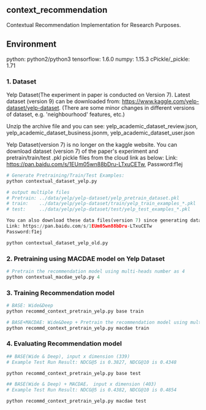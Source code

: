 ## context_recommendation
Contextual Recommendation Implementation for Research Purposes.

## Environment
python: python2/python3
tensorflow: 1.6.0
numpy: 1.15.3
cPickle/_pickle: 1.71

### 1. Dataset
Yelp Dataset(The experiment in paper is conducted on Version 7).
Latest dataset (version 9) can be downloaded from: https://www.kaggle.com/yelp-dataset/yelp-dataset.  (There are some minor changes in different versions of dataset, e.g. 'neighbourhood' features, etc.)

Unzip the archive file and you can see: yelp_academic_dataset_review.json, yelp_academic_dataset_business.jsonm, yelp_academic_dataset_user.json

Yelp Dataset(version 7) is no longer on the kaggle website. You can download dataset (version 7) of the paper's experiment and pretrain/train/test .pkl pickle files from the cloud link as below: 
Link: https://pan.baidu.com/s/1EUm05wn88bDru-LTxuCETw, Password:f1ej

``` python
# Generate Pretraining/Train/Test Examples:
python contextual_dataset_yelp.py

# output multiple files 
# Pretrain: ../data/yelp/yelp-dataset/yelp_pretrain_dataset.pkl
# train:    ../data/yelp/yelp-dataset/train/yelp_train_examples_*.pkl   * is the 1-10
# test:     ../data/yelp/yelp-dataset/test/yelp_test_examples_*.pkl     * is the 1-2

You can also download these data files(version 7) since generating dataset is time-consuming.
Link: https://pan.baidu.com/s/1EUm05wn88bDru-LTxuCETw
Password:f1ej

python contextual_dataset_yelp_old.py
```

### 2. Pretraining using MACDAE model on Yelp Dataset
``` python
# Pretrain the recommendation model using multi-heads number as 4
python contextual_macdae_yelp.py 4
```


### 3. Training Recommendation model
``` python
# BASE: Wide&Deep
python recommd_context_pretrain_yelp.py base train

# BASE+MACDAE: Wide&Deep + Pretrain the recommendation model using multi-heads number as 4
python recommd_context_pretrain_yelp.py macdae train
```

### 4. Evaluating Recommendation model
``` python
## BASE(Wide & Deep), input x dimension (339)
# Example Test Run Result: NDCG@5 is 0.3827, NDCG@10 is 0.4348

python recommd_context_pretrain_yelp.py base test

## BASE(Wide & Deep) + MACDAE， input x dimension (403)
# Example Test Run Result: NDCG@5 is 0.4382, NDCG@10 is 0.4854

python recommd_context_pretrain_yelp.py macdae test

```
